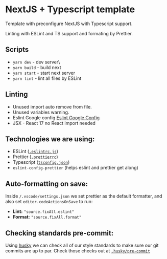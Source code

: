 # NextJS + Typescript template

Template with preconfigure NextJS with Typescript support.

Linting with ESLint and TS support and formating by Prettier.

## Scripts

- `yarn dev` - dev server\
- `yarn build` - build next
- `yarn start` - start next server
- `yarn lint` - lint all files by ESLint

## Linting

- Unused import auto remove from file.
- Unused variables warning.
- Eslint Google config [Eslint Google Config](https://www.npmjs.com/package/eslint-config-google)
- JSX - React 17 no React import needed

## Technologies we are using:

- ESLint ([`.eslintrc.js`](./.eslintrc.js))
- Prettier ([`.prettierrc`](./.prettierrc))
- Typescript ([`tsconfig.json`](./tsconfig.json))
- `eslint-config-prettier` (helps eslint and prettier get along)

## Auto-formatting on save:

Inside `/.vscode/settings.json` we set prettier as the default formatter, and also set `editor.codeActionsOnSave` to run:

- **Lint:** `"source.fixAll.eslint"`
- **Format:** `"source.fixAll.format"`

## Checking standards pre-commit:

Using [husky](https://www.npmjs.com/package/husky) we can check all of our style standards to make sure our git commits are up to par. Check those checks out at [`.husky/pre-commit`](.husky/pre-commit)
